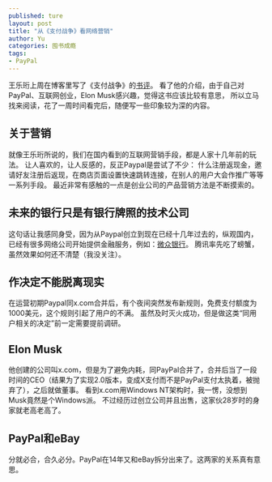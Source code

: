 ```yaml
---
published: ture
layout: post
title: "从《支付战争》看网络营销"
author: Yu
categories: 囤书成瘾
tags:
- PayPal
---
```


王乐珩上周在博客里写了《支付战争》的[书评](http://wangleheng.net/2016/01/the-paypal-wars/)。
看了他的介绍，由于自己对PayPal、互联网创业，Elon Musk感兴趣，觉得这书应该比较有意思，
所以立马找来阅读，花了一周时间看完后，随便写一些印象较为深的内容。

## 关于营销

就像王乐珩所说的，我们在国内看到的互联网营销手段，都是人家十几年前的玩法。
让人喜欢的，让人反感的，反正Paypal是尝试了不少：
什么注册返现金，邀请好友注册后返现，在商店页面设置快速跳转连接，在别人的用户大会作推广等等一系列手段。
最近非常有感触的一点是创业公司的产品营销方法是不断摸索的。

## 未来的银行只是有银行牌照的技术公司

这句话让我感同身受，因为从Paypal创立到现在已经十几年过去的，纵观国内，已经有很多网络公司开始提供金融服务，例如：[微众银行](http://www.webank.com/)。
腾讯率先吃了螃蟹，虽然效果如何还不清楚（我没关注）。

## 作决定不能脱离现实

在运营初期Paypal同x.com合并后，有个夜间突然发布新规则，免费支付额度为1000美元，这个规则引起了用户的不满。
虽然及时灭火成功，但是做这类<q>同用户相关的决定</q>前一定需要提前调研。

## Elon Musk

他创建的公司叫x.com，但是为了避免内耗，同PayPal合并了，合并后当了一段时间的CEO（结果为了实现2.0版本，变成X支付而不是PayPal支付太执着，被抛弃了），之后就做董事。
看到x.com用Windows NT架构时，我一愣，没想到Musk竟然是个Windows派。
不过经历过创立公司并且出售，这家伙28岁时的身家就老高老高了。

## PayPal和eBay

分就必合，合久必分。PayPal在14年又和eBay拆分出来了。这两家的关系真有意思。

